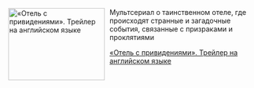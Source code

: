 <!--2025-08-23 23:00:21-->
<div class="yb">
  <div class="rss kino_kino"><a href="https://www.kino-teatr.ru/video/52445/" title="«Отель с привидениями». Трейлер на английском языке"><img src="https://www.kino-teatr.ru/video/5/4/52445/poster.jpg" width="196" height="147" align="left" hspace="5" style="margin: 0px 10px 0px 5px" alt="«Отель с привидениями». Трейлер на английском языке"/></a>Мультсериал о таинственном отеле, где происходят странные и загадочные события, связанные с призраками и проклятиями <p class="titl"><a href="https://www.kino-teatr.ru/video/52445/">«Отель с привидениями». Трейлер на английском языке</a></p></div>
</div>
